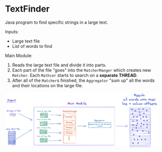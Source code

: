 # TextFinder

Java program to find specific strings in a large text.

Inputs:
- Large text file
- List of words to find

Main Module:
1. Reads the large text file and divide it into parts.
2. Each part of the file "goes" into the `MatcherManger` which creates new `Matcher`. Each `Mathcer` starts to search on a **separate THREAD**.
3. After all of the `Matcher`s finished, the `Aggregator` "sum up" all the words and their locations on the large file.

![alt TextFinder Sketch](docs/TextFinder.png)
